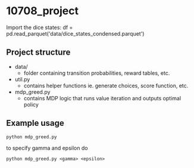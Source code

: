 # 10708_project

Import the dice states:
  df = pd.read_parquet('data/dice_states_condensed.parquet')

## Project structure
+ data/
  + folder containing transition probabilities, reward tables, etc.
+ util.py
  + contains helper functions ie. generate choices, score function, etc.
+ mdp_greed.py
  + contains MDP logic that runs value iteration and outputs optimal policy

## Example usage
`python mdp_greed.py`

to specify gamma and epsilon do

`python mdp_greed.py <gamma> <epsilon>`


